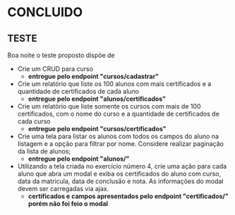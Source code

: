 
# CONCLUIDO 
## TESTE 

Boa noite o teste proposto dispõe de 

- Crie um CRUD para curso 
    - **entregue pelo endpoint "cursos/cadastrar"**
- Crie um relatório que liste os 100 alunos com mais certificados e a quantidade de
certificados de cada aluno  
    - **entregue pelo endpoint "alunos/certificados"**
- Crie um relatório que liste somente os cursos com mais de 100 certificados, com o
nome do curso e a quantidade de certificados de cada curso 
    - **entregue pelo endpoint "cursos/certificados"**
- Crie uma tela para listar os alunos com todos os campos do aluno na listagem e a
opção para filtrar por nome. Considere realizar paginação da lista de alunos; 
    - **entregue pelo endpoint "alunos/"**
- Utilizando a tela criada no exercício número 4, crie uma ação para cada aluno que abra
um modal e exiba os certificados do aluno com curso, data da matricula, data de
conclusão e nota. As informações do modal devem ser carregadas via ajax. 
    - **certificados e campos  apresentados pelo endpoint "certificados/" porém não foi feio o modal**

